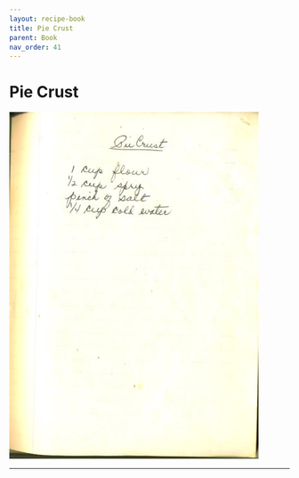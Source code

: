 ```yaml
---
layout: recipe-book
title: Pie Crust
parent: Book
nav_order: 41
---
```


# Pie Crust
![Pie Crust](/recipe-images/pages/page-41.jpg)

---

